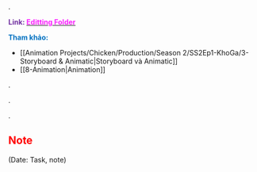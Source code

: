 .

<span style="font-weight:bold; color:rgb(112, 48, 160)">Link: </span>[<span style="font-weight:bold; color:rgb(251, 31, 255)">Editting Folder</span>](file:///D:%5CPROJECTS%5CChicken%5C2.Production%5CSeason%202%5CSS2Ep1-KhoGa%5C9.Editting)

<span style="font-weight:bold; color:rgb(0, 112, 192)">Tham khảo:</span>
* [[Animation Projects/Chicken/Production/Season 2/SS2Ep1-KhoGa/3-Storyboard & Animatic|Storyboard và Animatic]]
* [[8-Animation|Animation]]

.

.

.

## <span style="color:rgb(255, 0, 0)">Note</span> 
(Date: Task, note)